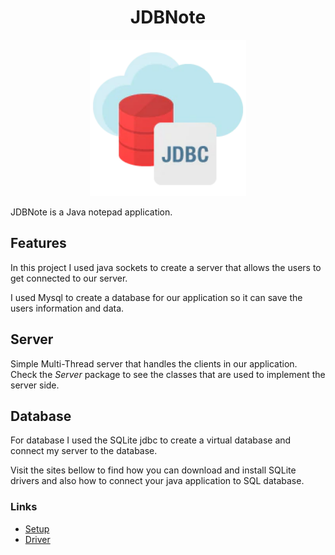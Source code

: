 <h1 align="center">
JDBNote
</h1>

<p align="center">
    <img src="./assets/jdbc.webp" width="250" />
</p>

JDBNote is a Java notepad application.

## Features
In this project I used java sockets to create a server that allows the users 
to get connected to our server.

I used Mysql to create a database for our application so it can save the users
information and data.

## Server
Simple Multi-Thread server that handles the clients in our application. <br />
Check the *Server* package to see the classes that are used to implement the
server side.

## Database
For database I used the SQLite jdbc to create a virtual database and connect
my server to the database.

Visit the sites bellow to find how you can download and install SQLite drivers and
also how to connect your java application to SQL database.
### Links
<ul>
    <li>
        <a href="https://www.infoworld.com/article/3388036/what-is-jdbc-introduction-to-java-database-connectivity.html">Setup</a>
    </li>
    <li>
        <a href="https://www.progress.com/blogs/jdbc-tutorial-extracting-database-metadata-via-jdbc-driver">Driver</a>
    </li>
</ul>

